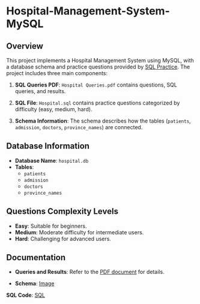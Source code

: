 # Hospital-Management-System-MySQL

## Overview

This project implements a Hospital Management System using MySQL, with a database schema and practice questions provided by [SQL Practice](https://www.sql-practice.com/). The project includes three main components:

1. **SQL Queries PDF**: `Hospital Queries.pdf` contains questions, SQL queries, and results.

2. **SQL File**: `Hospital.sql` contains practice questions categorized by difficulty (easy, medium, hard).

3. **Schema Information**: The schema describes how the tables (`patients`, `admission`, `doctors`, `province_names`) are connected.

## Database Information

- **Database Name**: `hospital.db`
- **Tables**:
  - `patients`
  - `admission`
  - `doctors`
  - `province_names`

## Questions Complexity Levels

  - **Easy**: Suitable for beginners.
  - **Medium**: Moderate difficulty for intermediate users.
  - **Hard**: Challenging for advanced users.

## Documentation

- **Queries and Results**: Refer to the [PDF document](Hospital%20Queries.pdf) for details.

- **Schema**: [Image](Schema.png)


**SQL Code**: [SQL](Hospital.sql)
